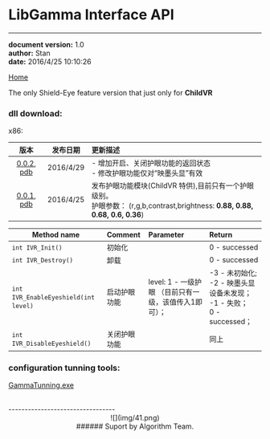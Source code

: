 # LibGamma Interface API #

----------
**document version:**	1.0  
**author:** Stan  
**date:** 2016/4/25 10:10:26 

[Home](index.md "Home")

The only Shield-Eye feature version that just only for **ChildVR**


### dll download: ###
x86:  
  
| 版本 | 发布日期 | 更新描述 |
|:----:|:----:|:----|
|[0.0.2](attachment/sdk-other/x86/v0.0.2/libGamma.dll), [pdb](attachment/sdk-other/x86/v0.0.2/libGamma.pdb)|2016/4/29|- 增加开启、关闭护眼功能的返回状态<br /> - 修改护眼功能仅对“映墨头显”有效|
|[0.0.1](attachment/sdk-other/x86/v0.0.1/libGamma.dll), [pdb](attachment/sdk-other/x86/v0.0.1/libGamma.pdb)|2016/4/25|发布护眼功能模块(ChildVR 特供),目前只有一个护眼级别。<br />护眼参数： (r,g,b,contrast,brightness: **0.88, 0.88, 0.68, 0.6, 0.36**)|
 


| Method name  | Comment | Parameter  	| Return|
| -------------|:------	 | :-----       |:---   |
| `int IVR_Init()`				| 初始化		|	| 0 - successed|
| `int IVR_Destroy()`  				| 卸载 		|			| 0 - successed|
| `int IVR_EnableEyeshield(int level)`		| 启动护眼功能|level: 1 - 一级护眼 （目前只有一级，该值传入1即可）；| -3 - 未初始化; <br /> -2 - 映墨头显设备未发现； <br /> -1 - 失败； <br /> 0 - successed；|
| `int IVR_DisableEyeshield()` | 关闭护眼功能| |同上 |


### configuration tunning tools:
[GammaTunning.exe](attachment/assistant-tools/GammaTunning_v0.0.1.exe)

<br />
---------------------------------

<center>![](img/41.png) </center>
<center> 
###### Suport by Algorithm Team. 
</center>

